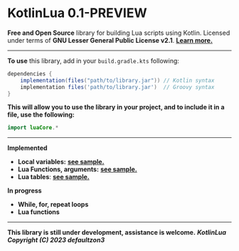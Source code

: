 # KotlinLua 0.1-PREVIEW
**Free and Open Source** library for building Lua scripts using Kotlin. Licensed under terms of **GNU Lesser General Public License v2.1**.
[**Learn more.**](https://github.com/defaultzon3/KotlinLua/blob/main/LICENSE)
***
**To use** this library, add in your `build.gradle.kts` following:
```groovy
dependencies {
    implementation(files("path/to/library.jar")) // Kotlin syntax
    implementation files('path/to/library.jar')  // Groovy syntax
}
```
**This will allow you to use the library in your project, and to include it in a file, use the following:**
```java
import luaCore.*
```
***
**Implemented**
- **Local variables:** [**see sample.**](https://github.com/defaultzon3/KotlinLua/blob/main/samples/LocalVariables/Main.kt)
- **Lua Functions, arguments:** [**see sample.**](https://github.com/defaultzon3/KotlinLua/blob/main/samples/Functions/Main.kt)
- **Lua tables**: [**see sample.**](https://github.com/defaultzon3/KotlinLua/blob/main/samples/Table/Main.kt)

**In progress**
- **While, for, repeat loops**
- **Lua functions**
*** 
**This library is still under development, assistance is welcome.**
_**KotlinLua Copyright (C) 2023 defaultzon3**_
